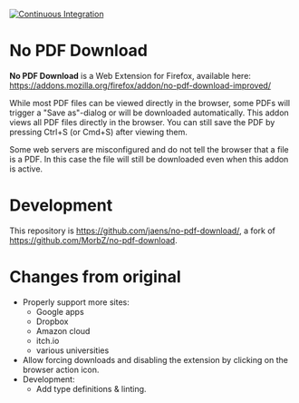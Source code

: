 [![Continuous Integration](https://github.com/jaens/no-pdf-download/actions/workflows/node.js.yml/badge.svg)](https://github.com/jaens/no-pdf-download/actions/workflows/node.js.yml)

# No PDF Download

**No PDF Download** is a Web Extension for Firefox, available here: https://addons.mozilla.org/firefox/addon/no-pdf-download-improved/

While most PDF files can be viewed directly in the browser, some PDFs will trigger a "Save as"-dialog or will be downloaded automatically. This addon views all PDF files directly in the browser. You can still save the PDF by pressing Ctrl+S (or Cmd+S) after viewing them.

Some web servers are misconfigured and do not tell the browser that a file is a PDF. In this case the file will still be downloaded even when this addon is active.

# Development

This repository is https://github.com/jaens/no-pdf-download/, a fork of https://github.com/MorbZ/no-pdf-download.

# Changes from original

-   Properly support more sites:
    -   Google apps
    -   Dropbox
    -   Amazon cloud
    -   itch.io
    -   various universities
-   Allow forcing downloads and disabling the extension by clicking on the browser action icon.
-   Development:
    -   Add type definitions & linting.

